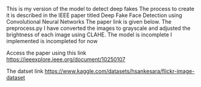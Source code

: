 This is my version of the model to detect deep fakes
The process to create it is described in the IEEE paper titled  Deep Fake Face Detection using Convolutional Neural Networks 
The paper link is given below.
The preprocess.py I have converted the images to grayscale and adjusted the brightness of each image using CLAHE.
The model is incomplete I implemented is incompleted for now


Access the paper using this link
https://ieeexplore.ieee.org/document/10250107


The datset link 
https://www.kaggle.com/datasets/hsankesara/flickr-image-dataset

